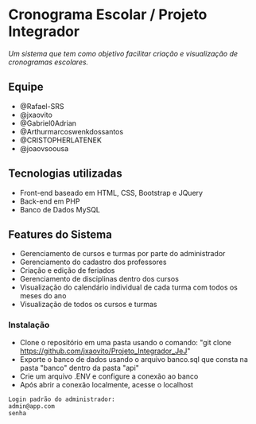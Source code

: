 # Cronograma Escolar / Projeto Integrador
_Um sistema que tem como objetivo facilitar criação e visualização de cronogramas escolares._

## Equipe
* @Rafael-SRS
* @jxaovito
* @Gabriel0Adrian
* @Arthurmarcoswenkdossantos
* @CRISTOPHERLATENEK
* @joaovsoousa

## Tecnologias utilizadas
- Front-end baseado em HTML, CSS, Bootstrap e JQuery
- Back-end em PHP
- Banco de Dados MySQL

## Features do Sistema
- Gerenciamento de cursos e turmas por parte do administrador
- Gerenciamento do cadastro dos professores
- Criação e edição de feriados
- Gerenciamento de disciplinas dentro dos cursos
- Visualização do calendário individual de cada turma com todos os meses do ano
- Visualização de todos os cursos e turmas

### Instalação
* Clone o repositório em uma pasta usando o comando: "git clone https://github.com/jxaovito/Projeto_Integrador_JeJ"
* Exporte o banco de dados usando o arquivo banco.sql que consta na pasta "banco" dentro da pasta "api"
* Crie um arquivo .ENV e configure a conexão ao banco
* Após abrir a conexão localmente, acesse o localhost

```
Login padrão do administrador:
admin@app.com
senha
```
